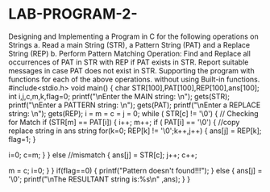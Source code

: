 # LAB-PROGRAM-2-
Designing and Implementing a Program in C for the following operations on Strings  a. Read a main String (STR), a Pattern String (PAT) and a Replace String (REP)  b. Perform Pattern Matching Operation: Find and Replace all occurrences of PAT in  STR with REP if PAT exists in STR. Report suitable messages in case PAT does not exist  in STR.  Supporting  the program with functions for each of the above operations. without using  Built-in  functions.
#include<stdio.h>
 void main()
 {
char STR[100],PAT[100],REP[100],ans[100];
int i,j,c,m,k,flag=0;
 printf("\nEnter the MAIN string: \n");
 gets(STR);
 printf("\nEnter a PATTERN string: \n");
 gets(PAT);
 printf("\nEnter a REPLACE string: \n");
 gets(REP);
 i = m = c = j = 0;
while ( STR[c] != '\0')
 {
 // Checking for Match
 if (STR[m] == PAT[i])
 {
 i++;
 m++;
 if ( PAT[i] == '\0')
 {
 //copy replace string in ans string
 for(k=0; REP[k] != '\0';k++,j++)
 {
 ans[j] = REP[k];
 flag=1;
 }

 i=0;
 c=m;
 }
 }
 else //mismatch
 {
 ans[j] = STR[c];
 j++;
 c++;

 m = c;
 i=0;
 }
 }
if(flag==0)
 {
 printf("Pattern doesn't found!!!");
 }
else
 {
 ans[j] = '\0';
 printf("\nThe RESULTANT string is:%s\n" ,ans);
 }
 }

